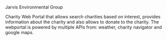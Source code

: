 Jarvis Environmental Group

Charity Web Portal that allows search charities based on interest, provides information about the charity and also allows to donate to the charity.
The webportal is powered by multiple APIs from: weather, charity navigator and google maps.
